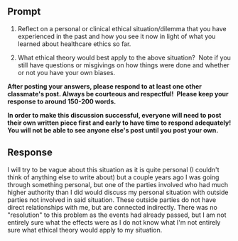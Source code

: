 ## Prompt
1. Reflect on a personal or clinical ethical situation/dilemma that you have experienced in the past and how you see it now in light of what you learned about healthcare ethics so far. 

2. What ethical theory would best apply to the above situation?  Note if you still have questions or misgivings on how things were done and whether or not you have your own biases.  

**After posting your answers, please respond to at least one other classmate's post. Always be courteous and respectful!  Please keep your response to around 150-200 words.**

**In order to make this discussion successful, everyone will need to post their own written piece first and early to have time to respond adequately! You will not be able to see anyone else's post until you post your own.**
## Response
I will try to be vague about this situation as it is quite personal (I couldn't think of anything else to write about) but a couple years ago I was going through something personal, but one of the parties involved who had much higher authority than I did would discuss my personal situation with outside parties not involved in said situation. These outside parties do not have direct relationships with me, but are connected indirectly. There was no "resolution" to this problem as the events had already passed, but I am not entirely sure what the effects were as I do not know what 
I'm not entirely sure what ethical theory would apply to my situation. 